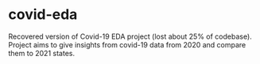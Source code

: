 # covid-eda
Recovered version of Covid-19 EDA project (lost about 25% of codebase). Project aims to give insights from covid-19 data from 2020 and compare them to 2021 states.
